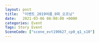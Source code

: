 ```yaml
---
layout: post
title:  "이벤트_2019여름_0화_오프닝"
date:   2021-03-06 08:00:00 +0000
categories: Event
Tags: Story Event
SceneCode: ["scene_evt190627_cp0_q1_s10"]
---
```

